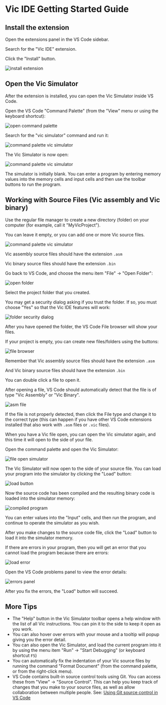 # Vic IDE Getting Started Guide

## Install the extension

Open the extensions panel in the VS Code sidebar.

Search for the "Vic IDE" extension.

Click the "Install" button.

![install extension](getting-started/vic_ide_install_extension.png)

## Open the Vic Simulator

After the extension is installed, you can open the Vic Simulator inside VS Code.

Open the VS Code "Command Palette" (from the "View" menu or using the keyboard shortcut):

![open command palette](getting-started/vic_ide_open_command_palette.png)

Search for the "vic simulator" command and run it:

![command palette vic simulator](getting-started/vic_ide_command_palette_vic_simulator.png)

The Vic Simulator is now open:

![command palette vic simulator](getting-started/vic_ide_blank_simulator.png)

The simulator is initially blank. You can enter a program by entering memory values into the memory cells and input cells and then use the toolbar buttons to run the program.

## Working with Source Files (Vic assembly and Vic binary)

Use the regular file manager to create a new directory (folder) on your computer (for example, call it "MyVicProject").

You can leave it empty, or you can add one or more Vic source files.

![command palette vic simulator](getting-started/vic_ide_project_directory.png)

Vic assembly source files should have the extension `.asm`

Vic binary source files should have the extension `.bin`

Go back to VS Code, and choose the menu item "File" → "Open Folder":

![open folder](getting-started/vic_ide_open_folder.png)

Select the project folder that you created.

You may get a security dialog asking if you trust the folder. If so, you must choose "Yes" so that the Vic IDE features will work:

![folder security dialog](getting-started/vic_ide_folder_security_dialog.png)

After you have opened the folder, the VS Code File browser will show your files.

If your project is empty, you can create new files/folders using the buttons:

![file browser](getting-started/vic_ide_file_browser.png)

Remember that Vic assembly source files should have the extension `.asm`

And Vic binary source files should have the extension `.bin`

You can double click a file to open it.

After opening a file, VS Code should automatically detect that the file is of type "Vic Assembly" or "Vic Binary".

![asm file](getting-started/vic_ide_asm_file.png)

If the file is not properly detected, then click the File type and change it to the correct type (this can happen if you have other VS Code extensions installed that also work with `.asm` files or `.vic` files).

When you have a Vic file open, you can open the Vic simulator again, and this time it will open to the side of your file.

Open the command palette and open the Vic Simulator:

![file open simulator](getting-started/vic_ide_file_open_simulator.png)

The Vic Simulator will now open to the side of your source file. You can load your program into the simulator by clicking the "Load" button:

![load button](getting-started/vic_ide_load_button.png)

Now the source code has been compiled and the resulting binary code is loaded into the simulator memory:

![compiled program](getting-started/vic_ide_compiled_program.png)

You can enter values into the "Input" cells, and then run the program, and continue to operate the simulator as you wish.

After you make changes to the source code file, click the "Load" button to load it into the simulator memory.

If there are errors in your program, then you will get an error that you cannot load the program because there are errors:

![load error](getting-started/vic_ide_load_error.png)

Open the VS Code problems panel to view the error details:

![errors panel](getting-started/vic_ide_errors_panel.png)

After you fix the errors, the "Load" button will succeed.

## More Tips

  - The "Help" button in the Vic Simulator toolbar opens a help window with the list of all Vic instructions. You can pin it to the side to keep it open as you work.
  - You can also hover over errors with your mouse and a tooltip will popup giving you the error detail.
  - You can also open the Vic Simulator, and load the current program into it by using the menu item "Run" → "Start Debugging" (or keyboard shortcut `F5`)
  - You can automatically fix the indentation of your Vic source files by running the command "Format Document" (from the command palette, or from the right-click menu).
  - VS Code contains built-in source control tools using Git. You can access these from "View" → "Source Control". This can help you keep track of changes that you make to your source files, as well as allow collaboration between multiple people. See: [Using Git source control in VS Code](https://code.visualstudio.com/docs/sourcecontrol/overview)
